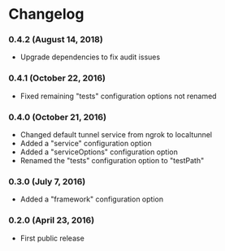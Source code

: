 Changelog
=========

### 0.4.2 (August 14, 2018)

* Upgrade dependencies to fix audit issues

### 0.4.1 (October 22, 2016)

* Fixed remaining "tests" configuration options not renamed

### 0.4.0 (October 21, 2016)

* Changed default tunnel service from ngrok to localtunnel
* Added a "service" configuration option
* Added a "serviceOptions" configuration option
* Renamed the "tests" configuration option to "testPath"

### 0.3.0 (July 7, 2016)

* Added a "framework" configuration option

### 0.2.0 (April 23, 2016)

* First public release
